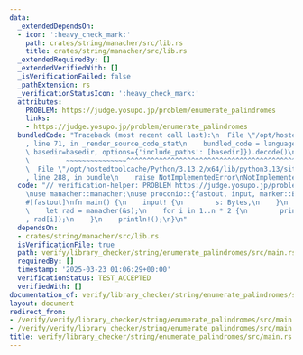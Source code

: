 ```yaml
---
data:
  _extendedDependsOn:
  - icon: ':heavy_check_mark:'
    path: crates/string/manacher/src/lib.rs
    title: crates/string/manacher/src/lib.rs
  _extendedRequiredBy: []
  _extendedVerifiedWith: []
  _isVerificationFailed: false
  _pathExtension: rs
  _verificationStatusIcon: ':heavy_check_mark:'
  attributes:
    PROBLEM: https://judge.yosupo.jp/problem/enumerate_palindromes
    links:
    - https://judge.yosupo.jp/problem/enumerate_palindromes
  bundledCode: "Traceback (most recent call last):\n  File \"/opt/hostedtoolcache/Python/3.13.2/x64/lib/python3.13/site-packages/onlinejudge_verify/documentation/build.py\"\
    , line 71, in _render_source_code_stat\n    bundled_code = language.bundle(stat.path,\
    \ basedir=basedir, options={'include_paths': [basedir]}).decode()\n          \
    \         ~~~~~~~~~~~~~~~^^^^^^^^^^^^^^^^^^^^^^^^^^^^^^^^^^^^^^^^^^^^^^^^^^^^^^^^^^^^^^^^^^\n\
    \  File \"/opt/hostedtoolcache/Python/3.13.2/x64/lib/python3.13/site-packages/onlinejudge_verify/languages/rust.py\"\
    , line 288, in bundle\n    raise NotImplementedError\nNotImplementedError\n"
  code: "// verification-helper: PROBLEM https://judge.yosupo.jp/problem/enumerate_palindromes\n\
    \nuse manacher::manacher;\nuse proconio::{fastout, input, marker::Bytes};\n\n\
    #[fastout]\nfn main() {\n    input! {\n        s: Bytes,\n    }\n    let n = s.len();\n\
    \    let rad = manacher(&s);\n    for i in 1..n * 2 {\n        print!(\"{} \"\
    , rad[i]);\n    }\n    println!();\n}\n"
  dependsOn:
  - crates/string/manacher/src/lib.rs
  isVerificationFile: true
  path: verify/library_checker/string/enumerate_palindromes/src/main.rs
  requiredBy: []
  timestamp: '2025-03-23 01:06:29+00:00'
  verificationStatus: TEST_ACCEPTED
  verifiedWith: []
documentation_of: verify/library_checker/string/enumerate_palindromes/src/main.rs
layout: document
redirect_from:
- /verify/verify/library_checker/string/enumerate_palindromes/src/main.rs
- /verify/verify/library_checker/string/enumerate_palindromes/src/main.rs.html
title: verify/library_checker/string/enumerate_palindromes/src/main.rs
---
```

